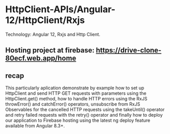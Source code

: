 # HttpClient-APIs/Angular-12/HttpClient/Rxjs
Technology: Angular 12, Rxjs and Http Client.
## Hosting project at firebase: https://drive-clone-80ecf.web.app/home

## recap
This particularly aplication demonstrate by example how to set up HttpClient and send HTTP GET requests with parameters using the HttpClient.get() method, how to handle HTTP errors using the RxJS throwError() and catchError() operators, unsubscribe from RxJS Observables for the cancelled HTTP requests using the takeUntil() operator and retry failed requests with the retry() operator and finally how to deploy our application to Firebase hosting using the latest ng deploy feature available from Angular 8.3+.
